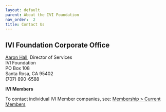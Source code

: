 ```yaml
---
layout: default
parent: About the IVI Foundation
nav_order:  2
title: Contact Us
---
```


## IVI Foundation Corporate Office

[Aaron Hall](mailto:execdir@ivifoundation.org), Director of Services  
IVI Foundation  
PO Box 108  
Santa Rosa, CA 95402  
(707) 890-6588

**IVI Members**

To contact individual IVI Member companies, see: [Membership \> Current Members](membership/current_members.html)
